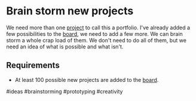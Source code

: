 
# Brain storm new projects

We need more than one [project](../project.md) to call this a portfolio. I've already added a few possibilities to the [board](../board.md), we need to add a few more. We can brain storm a whole crap load of them. We don't need to do all of them, but we need an idea of what is possible and what isn't.

## Requirements

- At least 100 possible new projects are added to the [board](../board.md).

#ideas #brainstorming #prototyping #creativity 

